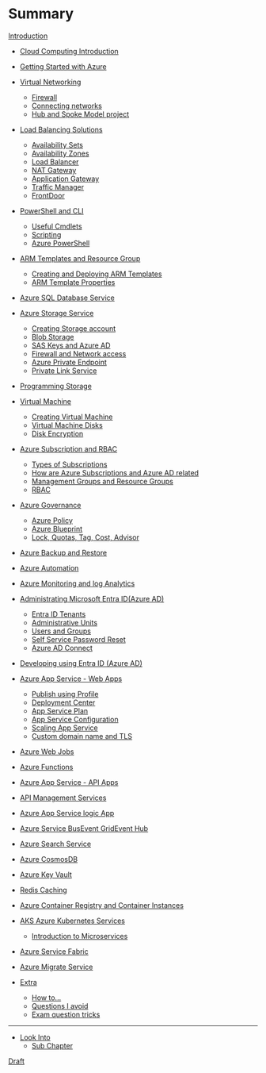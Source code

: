 # Summary

[Introduction](README.md)
- [Cloud Computing Introduction]()

- [Getting Started with Azure]()

- [Virtual Networking](./virtual_networking.md)
    - [Firewall](./VirtualNetworking/firewall.md)
    - [Connecting networks](./VirtualNetworking/connecting_networks.md)
    - [Hub and Spoke Model project](./VirtualNetworking/hub_and_spoke_model.md)

- [Load Balancing Solutions](./LoadBalancingSolutions/intro_load_balancing.md)
    - [Availability Sets](./LoadBalancingSolutions/availability_sets.md)
    - [Availability Zones](./LoadBalancingSolutions/availability_zones.md)
    - [Load Balancer](./LoadBalancingSolutions/load_balancer.md)
    - [NAT Gateway](./LoadBalancingSolutions/nat_gateway.md)
    - [Application Gateway](./LoadBalancingSolutions/application_gateway.md)
    - [Traffic Manager](./LoadBalancingSolutions/traffic_manager.md)
    - [FrontDoor](./LoadBalancingSolutions/frontdoor.md)
    
- [PowerShell and CLI](./PowerShell/intro_powershell.md)
    - [Useful Cmdlets](./PowerShell/useful_cmdlets.md)
    - [Scripting](./PowerShell/scripting.md)
    - [Azure PowerShell](./PowerShell/azure_powershell.md)

- [ARM Templates and Resource Group](./ARMTemplatesAndResourceGroup/intro.md)
    - [Creating and Deploying ARM Templates](./ARMTemplatesAndResourceGroup/creating_and_deploying_arm_templates.md)
    - [ARM Template Properties](./ARMTemplatesAndResourceGroup/arm_template_properties.md)

- [Azure SQL Database Service]()

- [Azure Storage Service](./intro_azure_storage_service.md)
    - [Creating Storage account](./AzureStorage/intro_azure_storage_service.md)
    - [Blob Storage](./AzureStorage/blob_storage.md)
    - [SAS Keys and Azure AD](./AzureStorage/sas_keys_and_azure_ad.md)
    - [Firewall and Network access](./AzureStorage/firewall_and_network_access.md)
    - [Azure Private Endpoint](./AzureStorage/azure_private_endpoint.md)
    - [Private Link Service](./AzureStorage/private_link_service.md)

- [Programming Storage]()

- [Virtual Machine](./VirtualMachine/intro_virtual_machine.md)
    - [Creating Virtual Machine](./VirtualMachine/creating_virtual_machine.md)
    - [Virtual Machine Disks](./VirtualMachine/vm_disk.md)
    - [Disk Encryption](./VirtualMachine/disk_encryption.md)

- [Azure Subscription and RBAC](./AzureSubscriptionAndRBAC/intro_subscription_and_rbac.md)
    - [Types of Subscriptions](./AzureSubscriptionAndRBAC/types_of_subscription.md)
    - [How are Azure Subscriptions and Azure AD related](./AzureSubscriptionAndRBAC/azure_subscription_and_rbac_relation.md)
    - [Management Groups and Resource Groups](./AzureSubscriptionAndRBAC/management_groups_and_resource_groups.md)
    - [RBAC](./AzureSubscriptionAndRBAC/rbac.md)

- [Azure Governance](./AzureGovernance/intro_governance.md)
    - [Azure Policy](./AzureGovernance/azure_policy.md)
    - [Azure Blueprint](./AzureGovernance/azure_blueprint.md)
    - [Lock, Quotas, Tag, Cost, Advisor](./AzureGovernance/misc_governance.md)

- [Azure Backup and Restore](./AzureBackupAndRestore/intro_backup.md)

- [Azure Automation]()

- [Azure Monitoring and log Analytics ](./AzureMonitoringAndLogAnalytics/intro_monitoring.md)

- [Administrating Microsoft Entra ID(Azure AD)](./AdministratingMicrosoftEntraID/intro_entra_id.md)
    - [Entra ID Tenants](./AdministratingMicrosoftEntraID/entra_id_tenants.md)
    - [Administrative Units](./AdministratingMicrosoftEntraID/administrative_units.md)
    - [Users and Groups](./AdministratingMicrosoftEntraID/users_and_groups.md)
    - [Self Service Password Reset](./AdministratingMicrosoftEntraID/self_service_password_reset.md)
    - [Azure AD Connect](./AdministratingMicrosoftEntraID/azure_ad_connect.md)

- [Developing using Entra ID (Azure AD)]()

- [Azure App Service - Web Apps](./AzureAppServiceWebApps/intro_app_service_web_apps.md)
    - [Publish using Profile](./AzureAppServiceWebApps/publish_using_profile.md)
    - [Deployment Center](./AzureAppServiceWebApps/deployment_center.md)
    - [App Service Plan](./AzureAppServiceWebApps/app_service_plan.md)
    - [App Service Configuration](./AzureAppServiceWebApps/app_service_configuration.md)
    - [Scaling App Service](./AzureAppServiceWebApps/scaling_app_service_plan.md)
    - [Custom domain name and TLS](./AzureAppServiceWebApps/custom_domain_name_and_tls.md)

- [Azure Web Jobs]()

- [Azure Functions]()

- [Azure App Service - API Apps]()

- [API Management Services](ApiManagementServices/intro_api_management_services.md)

- [Azure App Service logic App]()

- [Azure Service BusEvent GridEvent Hub]()

- [Azure Search Service]()

- [Azure CosmosDB](./CosmosDB/intro.md)

- [Azure Key Vault]()

- [Redis Caching]()

- [Azure Container Registry and Container Instances]()

- [AKS Azure Kubernetes Services](./AKSKubernetesServices/intro_aks_kubernetes_services.md)
    - [Introduction to Microservices](./AKSKubernetesServices/intro_microservices.md)

- [Azure Service Fabric]()

- [Azure Migrate Service]()

- [Extra](Extra/intro_extra.md)
    - [How to...](Extra/how_to.md)
    - [Questions I avoid](Extra/questions_i_avoid.md)
    - [Exam question tricks](Extra/exam_question_tricks.md)


---- 

- [Look Into](./look_into.md)
    - [Sub Chapter](./sub/subchapter_2.md)

[Draft]()